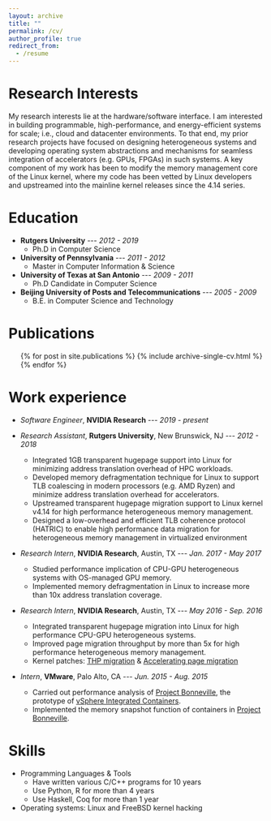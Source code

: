 ```yaml
---
layout: archive
title: ""
permalink: /cv/
author_profile: true
redirect_from:
  - /resume
---
```


Research Interests
=====
My research interests lie at the hardware/software interface. I am interested in building programmable, high-performance, and energy-efficient systems for scale; i.e., cloud and datacenter environments. To that end, my prior research projects have focused on designing heterogeneous systems and developing operating system abstractions and mechanisms for seamless integration of accelerators (e.g. GPUs, FPGAs) in such systems. A key component of my work has been to modify the memory management core of the Linux kernel, where my code has been vetted by Linux developers and upstreamed into the mainline kernel releases since the 4.14 series.

Education
======
* **Rutgers University** --- *2012 - 2019*
  * Ph.D in Computer Science
* **University of Pennsylvania** ---  *2011 - 2012*
  * Master in Computer Information & Science
* **University of Texas at San Antonio** --- *2009 - 2011*
  * Ph.D Candidate in Computer Science
* **Beijing University of Posts and Telecommunications** --- *2005 - 2009*
  * B.E. in Computer Science and Technology

Publications
======
  <ul>{% for post in site.publications %}
    {% include archive-single-cv.html %}
  {% endfor %}</ul>

Work experience
======
* *Software Engineer*, **NVIDIA Research** --- *2019 - present*

* *Research Assistant*, **Rutgers University**, New Brunswick, NJ --- *2012 - 2018*
  * Integrated 1GB transparent hugepage support into Linux for minimizing address
	translation overhead of HPC workloads.
  * Developed memory defragmentation technique for Linux to support TLB coalescing
	in modern processors (e.g. AMD Ryzen) and minimize address translation overhead
	for accelerators.
  * Upstreamed transparent hugepage migration support to Linux kernel v4.14 for
	high performance heterogeneous memory management.
  * Designed a low-overhead and efficient TLB coherence protocol (HATRIC) to
	enable high performance data migration for heterogeneous memory management
	in virtualized environment

* *Research Intern*, **NVIDIA Research**, Austin, TX --- *Jan. 2017 - May 2017*
  * Studied performance implication of CPU-GPU heterogeneous systems with
	OS-managed GPU memory.
  * Implemented memory defragmentation in Linux to increase more than 10x
	address translation coverage.

* *Research Intern*, **NVIDIA Research**, Austin, TX --- *May 2016 - Sep. 2016*
  * Integrated transparent hugepage migration into Linux for high performance
	CPU-GPU heterogeneous systems.
  * Improved page migration throughput by more than 5x for high performance
	heterogeneous memory management.
  * Kernel patches: [THP migration](https://lwn.net/Articles/723764/) & [Accelerating page migration](https://lkml.org/lkml/2016/11/22/457)

* *Intern*, **VMware**, Palo Alto, CA --- *Jun. 2015 - Aug. 2015*
  * Carried out performance analysis of [Project Bonneville](https://blogs.vmware.com/cloudnative/2015/06/22/introducing-project-bonneville/), the prototype of [vSphere Integrated Containers](https://www.vmware.com/products/vsphere/integrated-containers.html).
  * Implemented the memory snapshot function of containers in [Project Bonneville](https://blogs.vmware.com/cloudnative/2015/06/22/introducing-project-bonneville/).

Skills
======
* Programming Languages & Tools
  * Have written various C/C++ programs for 10 years
  * Use Python, R for more than 4 years
  * Use Haskell, Coq for more than 1 year
* Operating systems: Linux and FreeBSD kernel hacking

